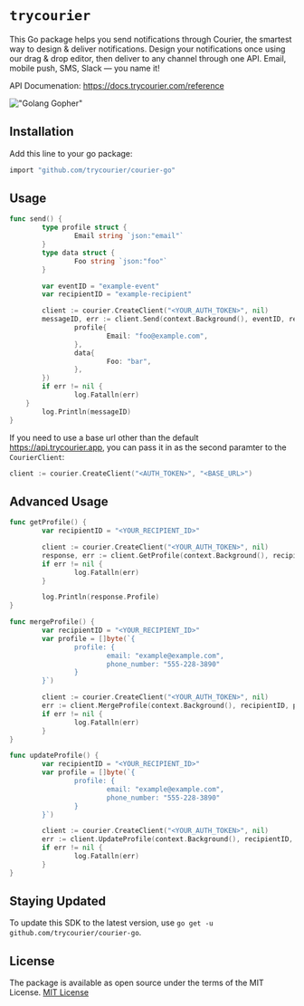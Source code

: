 # `trycourier`

This Go package helps you send notifications through Courier, the smartest way to design & deliver notifications. Design your notifications once using our drag & drop editor, then deliver to any channel through one API. Email, mobile push, SMS, Slack — you name it!

API Documenation: https://docs.trycourier.com/reference

!["Golang Gopher"](https://blog.golang.org/gopher/gopher.png)

## Installation
Add this line to your go package:
```bash
import "github.com/trycourier/courier-go"
```

## Usage

```go
func send() {
        type profile struct {
                Email string `json:"email"`
        }
        type data struct {
                Foo string `json:"foo"`
        }

        var eventID = "example-event"
        var recipientID = "example-recipient"

        client := courier.CreateClient("<YOUR_AUTH_TOKEN>", nil)
        messageID, err := client.Send(context.Background(), eventID, recipientID, courier.SendBody{
                profile{
                        Email: "foo@example.com",
                },
                data{
                        Foo: "bar",
                },
        })
        if err != nil {
                log.Fatalln(err)
	}
        log.Println(messageID)
}
```

If you need to use a base url other than the default https://api.trycourier.app, you can pass it in as the second paramter to the `CourierClient`:

```go
client := courier.CreateClient("<AUTH_TOKEN>", "<BASE_URL>")
```

## Advanced Usage

```go
func getProfile() {
        var recipientID = "<YOUR_RECIPIENT_ID>"

        client := courier.CreateClient("<YOUR_AUTH_TOKEN>", nil)
        response, err := client.GetProfile(context.Background(), recipientID)
        if err != nil {
                log.Fatalln(err)
        }

        log.Println(response.Profile)
}

func mergeProfile() {
        var recipientID = "<YOUR_RECIPIENT_ID>"
        var profile = []byte(`{
                profile: {
                        email: "example@example.com",
                        phone_number: "555-228-3890"
                }
        }`)

        client := courier.CreateClient("<YOUR_AUTH_TOKEN>", nil)
        err := client.MergeProfile(context.Background(), recipientID, profile)
        if err != nil {
                log.Fatalln(err)
        }
}

func updateProfile() {
        var recipientID = "<YOUR_RECIPIENT_ID>"
        var profile = []byte(`{
                profile: {
                        email: "example@example.com",
                        phone_number: "555-228-3890"
                }
        }`)

        client := courier.CreateClient("<YOUR_AUTH_TOKEN>", nil)
        err := client.UpdateProfile(context.Background(), recipientID, profile)
        if err != nil {
                log.Fatalln(err)
        }
}
```

## Staying Updated
To update this SDK to the latest version, use `go get -u github.com/trycourier/courier-go`.

## License
The package is available as open source under the terms of the MIT License.
[MIT License](http://www.opensource.org/licenses/mit-license.php)
